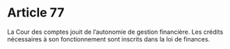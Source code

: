 # Article 77

La Cour des comptes jouit de l’autonomie de gestion financière. Les crédits
nécessaires à son fonctionnement sont inscrits dans la loi de finances.